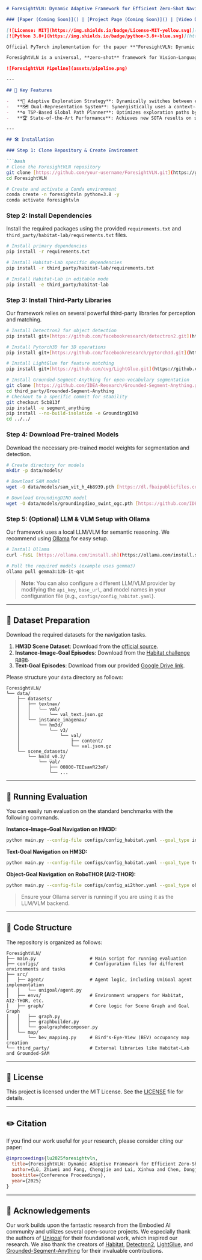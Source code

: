 ````markdown
# ForesightVLN: Dynamic Adaptive Framework for Efficient Zero-Shot Navigation in Semantically Sparse Environments

### [Paper (Coming Soon)]() | [Project Page (Coming Soon)]() | [Video Demo (Coming Soon)]()

[![License: MIT](https://img.shields.io/badge/License-MIT-yellow.svg)](#license)
[![Python 3.8+](https://img.shields.io/badge/python-3.8+-blue.svg)](https://www.python.org/downloads/release/python-380/)

Official PyTorch implementation for the paper **"ForesightVLN: Dynamic Adaptive Framework for Efficient Zero-Shot Navigation in Semantically Sparse Environments"**.

ForesightVLN is a universal, **zero-shot** framework for Vision-Language Navigation (VLN) that excels in challenging, semantically sparse environments. It intelligently balances broad, efficient exploration with precise target localization to navigate efficiently without any task-specific training. Our work builds upon the excellent foundation laid by the UniGoal project.

![ForesightVLN Pipeline](assets/pipeline.png)

---

## 🌟 Key Features

-   **🧠 Adaptive Exploration Strategy**: Dynamically switches between efficient geometric exploration (in sparse areas) and focused semantic exploration (in promising regions) based on environmental cues.
-   **🗺️ Dual-Representation System**: Synergistically uses a context-aware semantic value map for high-level guidance and a scene graph for precise target matching.
-   **⚙️ TSP-Based Global Path Planner**: Optimizes exploration paths by solving the Traveling Salesperson Problem (TSP), eliminating path redundancy and oscillations common in greedy approaches.
-   **🏆 State-of-the-Art Performance**: Achieves new SOTA results on standard VLN benchmarks like **MP3D**, **HM3D**, and **RoboTHOR** across Object-goal, Instance-Image-goal, and Text-goal navigation tasks.

---

## 🛠️ Installation

### Step 1: Clone Repository & Create Environment

```bash
# Clone the ForesightVLN repository
git clone [https://github.com/your-username/ForesightVLN.git](https://github.com/your-username/ForesightVLN.git)
cd ForesightVLN

# Create and activate a Conda environment
conda create -n foresightvln python=3.8 -y
conda activate foresightvln
````

### Step 2: Install Dependencies

Install the required packages using the provided `requirements.txt` and `third_party/habitat-lab/requirements.txt` files.

```bash
# Install primary dependencies
pip install -r requirements.txt

# Install Habitat-Lab specific dependencies
pip install -r third_party/habitat-lab/requirements.txt

# Install Habitat-Lab in editable mode
pip install -e third_party/habitat-lab
```

### Step 3: Install Third-Party Libraries

Our framework relies on several powerful third-party libraries for perception and matching.

```bash
# Install Detectron2 for object detection
pip install git+[https://github.com/facebookresearch/detectron2.git](https://github.com/facebookresearch/detectron2.git)

# Install Pytorch3D for 3D operations
pip install git+[https://github.com/facebookresearch/pytorch3d.git](https://github.com/facebookresearch/pytorch3d.git)

# Install LightGlue for feature matching
pip install git+[https://github.com/cvg/LightGlue.git](https://github.com/cvg/LightGlue.git)

# Install Grounded-Segment-Anything for open-vocabulary segmentation
git clone [https://github.com/IDEA-Research/Grounded-Segment-Anything.git](https://github.com/IDEA-Research/Grounded-Segment-Anything.git) third_party/Grounded-Segment-Anything
cd third_party/Grounded-Segment-Anything
# Checkout to a specific commit for stability
git checkout 5cb813f
pip install -e segment_anything
pip install --no-build-isolation -e GroundingDINO
cd ../../
```

### Step 4: Download Pre-trained Models

Download the necessary pre-trained model weights for segmentation and detection.

```bash
# Create directory for models
mkdir -p data/models/

# Download SAM model
wget -O data/models/sam_vit_h_4b8939.pth [https://dl.fbaipublicfiles.com/segment_anything/sam_vit_h_4b8939.pth](https://dl.fbaipublicfiles.com/segment_anything/sam_vit_h_4b8939.pth)

# Download GroundingDINO model
wget -O data/models/groundingdino_swint_ogc.pth [https://github.com/IDEA-Research/GroundingDINO/releases/download/v0.1.0-alpha/groundingdino_swint_ogc.pth](https://github.com/IDEA-Research/GroundingDINO/releases/download/v0.1.0-alpha/groundingdino_swint_ogc.pth)
```

### Step 5: (Optional) LLM & VLM Setup with Ollama

Our framework uses a local LLM/VLM for semantic reasoning. We recommend using [Ollama](https://ollama.com/) for easy setup.

```bash
# Install Ollama
curl -fsSL [https://ollama.com/install.sh](https://ollama.com/install.sh) | sh

# Pull the required models (example uses gemma3)
ollama pull gemma3:12b-it-qat
```

> **Note**: You can also configure a different LLM/VLM provider by modifying the `api_key`, `base_url`, and model names in your configuration file (e.g., `configs/config_habitat.yaml`).

-----

## 💾 Dataset Preparation

Download the required datasets for the navigation tasks.

1.  **HM3D Scene Dataset**: Download from the [official source](https://api.matterport.com/resources/habitat/hm3d-val-habitat-v0.2.tar).
2.  **Instance-Image-Goal Episodes**: Download from the [Habitat challenge page](https://dl.fbaipublicfiles.com/habitat/data/datasets/imagenav/hm3d/v3/instance_imagenav_hm3d_v3.zip).
3.  **Text-Goal Episodes**: Download from our provided [Google Drive link](https://drive.google.com/uc?export=download&id=1KNdv6isX1FDZi4KCVPiECYDxijg9cZ3L).

Please structure your `data` directory as follows:

```
ForesightVLN/
└── data/
    ├── datasets/
    │   ├── textnav/
    │   │   └── val/
    │   │       └── val_text.json.gz
    │   └── instance_imagenav/
    │       └── hm3d/
    │           └── v3/
    │               └── val/
    │                   ├── content/
    │                   └── val.json.gz
    └── scene_datasets/
        └── hm3d_v0.2/
            └── val/
                ├── 00800-TEEsavR23oF/
                └── ...
```

-----

## 🚀 Running Evaluation

You can easily run evaluation on the standard benchmarks with the following commands.

**Instance-Image-Goal Navigation on HM3D:**

```bash
python main.py --config-file configs/config_habitat.yaml --goal_type ins-image
```

**Text-Goal Navigation on HM3D:**

```bash
python main.py --config-file configs/config_habitat.yaml --goal_type text
```

**Object-Goal Navigation on RoboTHOR (AI2-THOR):**

```bash
python main.py --config-file configs/config_ai2thor.yaml --goal_type object
```

> Ensure your Ollama server is running if you are using it as the LLM/VLM backend.

-----

## 🔬 Code Structure

The repository is organized as follows:

```
ForesightVLN/
├── main.py                    # Main script for running evaluation
├── configs/                   # Configuration files for different environments and tasks
├── src/
│   ├── agent/                 # Agent logic, including UniGoal agent implementation
│   │   └── unigoal/agent.py
│   ├── envs/                  # Environment wrappers for Habitat, AI2-THOR, etc.
│   ├── graph/                 # Core logic for Scene Graph and Goal Graph
│   │   ├── graph.py
│   │   ├── graphbuilder.py
│   │   └── goalgraphdecomposer.py
│   └── map/
│       └── bev_mapping.py     # Bird's-Eye-View (BEV) occupancy map creation
└── third_party/               # External libraries like Habitat-Lab and Grounded-SAM
```

-----

## 📜 License

This project is licensed under the MIT License. See the [LICENSE](https://www.google.com/search?q=LICENSE) file for details.

-----

## ✏️ Citation

If you find our work useful for your research, please consider citing our paper:

```bibtex
@inproceedings{lu2025foresightvln,
  title={ForesightVLN: Dynamic Adaptive Framework for Efficient Zero-Shot Navigation in Semantically Sparse Environments},
  author={Lü, Zhiwei and Fang, Chengjie and Lai, Xinhua and Chen, Dongjie and Xu, Jungang},
  booktitle={Conference Proceedings},
  year={2025}
}
```

-----

## 🙏 Acknowledgements

Our work builds upon the fantastic research from the Embodied AI community and utilizes several open-source projects. We especially thank the authors of [Unigoal](https://github.com/bagh2178/UniGoal) for their foundational work, which inspired our research. We also thank the creators of [Habitat](https://aihabitat.org/), [Detectron2](https://github.com/facebookresearch/detectron2), [LightGlue](https://github.com/cvg/LightGlue), and [Grounded-Segment-Anything](https://github.com/IDEA-Research/Grounded-Segment-Anything) for their invaluable contributions.

```
```
